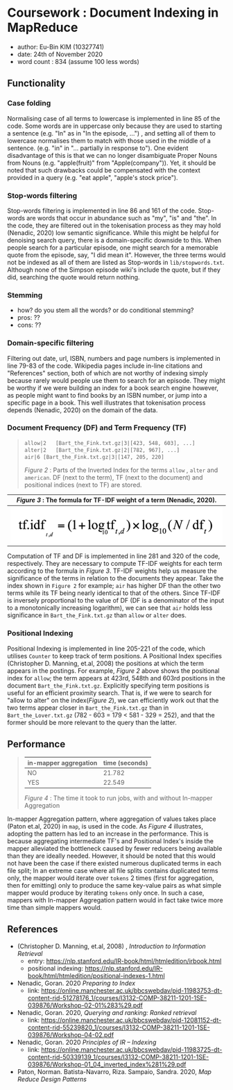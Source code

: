 # Coursework : Document Indexing in MapReduce
- author: Eu-Bin KIM (10327741)
- date: 24th of November 2020
- word count : 834 (assume 100 less words)

## Functionality
### Case folding
Normalising case of all terms to lowercase is implemented in line 85 of the code. Some words are in uppercase 
only because they are used to starting a sentence (e.g. "In"  as in "In the episode, ...") , and setting all of them to lowercase 
normalises them to match with those used in the middle of a sentence. (e.g. "in" in "... partially in response to"). One evident 
disadvantage of this is that we can no longer disambiguate Proper Nouns from Nouns (e.g. "apple(fruit)" from "Apple(company")). 
Yet, it should be noted that such drawbacks could be compensated with the context provided in a query (e.g. "eat apple", "apple's stock price").

### Stop-words filtering
Stop-words filtering is implemented in line 86 and 161 of the code. Stop-words are words that occur in abundance
 such as "my", "is" and "the". In the code, they are filtered out in the tokenisation process as
  they may hold (Nenadic, 2020) low semantic significance. While this might be helpful for denoising search query,
   there is a domain-specific downside to this. When people search for a particular episode, one might search for a 
   memorable quote from the episode, say, "I did mean it". However, the three terms would not be indexed
    as all of them are listed as Stop-words in `lib/stopwords.txt`. Although none of the Simpson episode wiki's
     include the quote, but if they did, searching the quote would return nothing. 
    
 
### Stemming
  - how? do you stem all the words? or do conditional stemming?
  - pros: ??
  - cons: ??


### Domain-specific filtering
Filtering out date, url, ISBN, numbers and page numbers is implemented in line 79-83 of the code. Wikipedia pages include
 in-line citations and "References" section, both of which are not worthy of indexing simply because rarely would people use
 them to search for an episode. They might be worthy if we were building an index for a book search engine however, as people
might want to find books by an ISBN number, or jump into a specific page in a book. This well illustrates that tokenisation process
 depends (Nenadic, 2020) on the domain of the data. 


### Document Frequency (DF) and Term Frequency (TF)

> ```
> allow|2	[Bart_the_Fink.txt.gz|3|[423, 548, 603], ...]
> alter|2	[Bart_the_Fink.txt.gz|2|[782, 967], ...]
> air|6	[Bart_the_Fink.txt.gz|3|[147, 205, 220]
> ```
> *Figure 2* : Parts of the Inverted Index for the terms `allow` , `alter` and `american`.
>  DF (next to the term), TF (next to the document) and positional indices (next to TF) are stored. 

*Figure 3* : The formula for TF-IDF weight of a term (Nenadic, 2020). | 
--- |
![](.report_images/c2855e44.png) | 

 Computation of TF and DF is implemented in line 281 and 320 of the code, respectively. They are necessary to compute TF-IDF weights
  for each term according to the formula in *Figure 3*. TF-IDF weights help us measure the significance of the terms 
  in relation to the documents they appear. Take the index shown in `Figure 2` for example; `air` has higher DF than
   the other two terms while its TF being nearly identical to that of the others.
    Since TF-IDF is inversely proportional to the value of DF (DF is a denominator of the input to a monotonically increasing logarithm),
     we can see that `air` holds less significance in `Bart_the_Fink.txt.gz` than `allow` or `alter` does. 
  

### Positional Indexing

Positional Indexing is implemented in line 205-221 of the code, which utilises `Counter` to keep 
track of term positions. A Positional Index specifies (Christopher D. Manning, et.al, 2008) the positions at which
 the term appears in the postings. For example, *Figure 2* above shows the positional index for `allow`; 
 the term appears at 423rd, 548th and 603rd positions in the document `Bart_the_Fink.txt.gz`.
   Explicitly specifying term positions is useful for an efficient proximity search.
   That is, if we were to search for "allow to alter" on the index(*Figure 2*),
we can efficiently work out that the two terms appear closer in `Bart_the_Fink.txt.gz` than in
 `Bart_the_Lover.txt.gz` (782 - 603 = 179 < 581 - 329 = 252), and that the former should be more relevant to the query than
 the latter.
 
 
## Performance


> in-mapper aggregation | time (seconds)
> --- | --- 
> NO | 21.782
> YES | 22.549
>
> *Figure 4* : The time it took to run jobs, with and without In-mapper Aggregation


In-mapper Aggregation pattern, where aggregation of values takes place (Paton et.al, 2020) in `map`, is used in the code.
 As *Figure 4* illustrates, adopting the pattern has led to an increase in the performance. This is because 
 aggregating intermediate TF's and Positional Index's inside the mapper alleviated the bottleneck caused by
  fewer reducers being available than they are ideally needed. However, it should be noted that this would not have been 
  the case if there existed numerous duplicated terms in each file split; In an extreme case where all file splits
  contains duplicated terms only, the mapper would iterate over `tokens` 2 times (first for aggregation, then for emitting)
   only to produce the same key-value pairs as what simple mapper would produce by iterating `tokens` only once. In such 
   a case, mappers with In-mapper Aggregation pattern would in fact take twice more time than simple mappers would.



## References
- (Christopher D. Manning, et.al, 2008) , *Introduction to Information Retrieval*
  - entry: https://nlp.stanford.edu/IR-book/html/htmledition/irbook.html
  - positional indexing: https://nlp.stanford.edu/IR-book/html/htmledition/positional-indexes-1.html
- Nenadic, Goran. 2020 *Preparing to Index*
  - link: https://online.manchester.ac.uk/bbcswebdav/pid-11983753-dt-content-rid-51278176_1/courses/I3132-COMP-38211-1201-1SE-039876/Workshop-02-01%283%29.pdf
- Nenadic, Goran. 2020, *Querying and ranking: Ranked retrieval*
  - link: https://online.manchester.ac.uk/bbcswebdav/pid-12081152-dt-content-rid-55239820_1/courses/I3132-COMP-38211-1201-1SE-039876/Workshop-04-02.pdf
- Nenadic, Goran. 2020 *Principles of IR – Indexing*
  - link:  https://online.manchester.ac.uk/bbcswebdav/pid-11983725-dt-content-rid-50339139_1/courses/I3132-COMP-38211-1201-1SE-039876/Workshop-01_04_inverted_index%281%29.pdf
- Paton, Norman. Batista-Navarro, Riza. Sampaio, Sandra. 2020, *Map Reduce Design Patterns*

